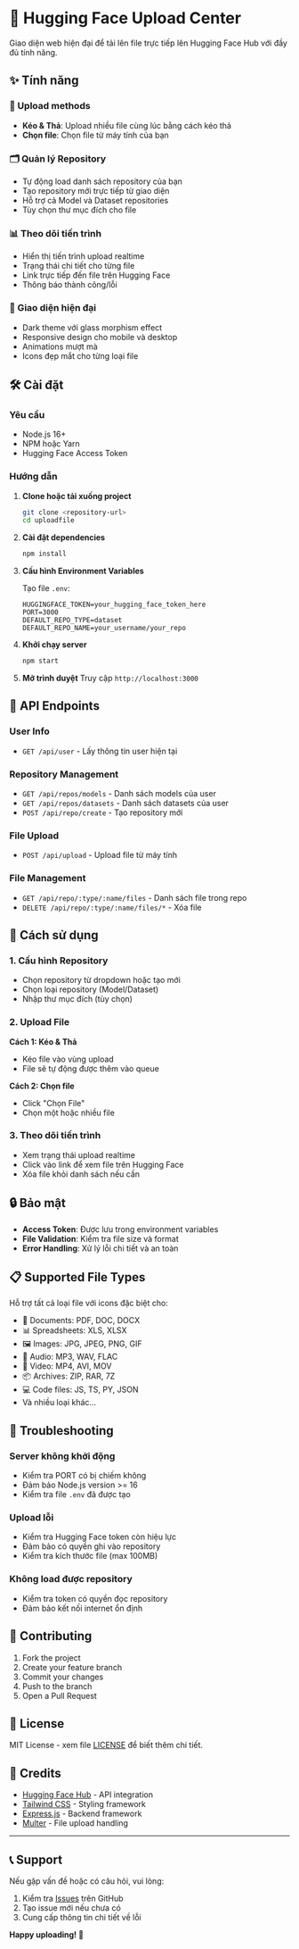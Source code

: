 # 🚀 Hugging Face Upload Center

Giao diện web hiện đại để tải lên file trực tiếp lên Hugging Face Hub với đầy đủ tính năng.

## ✨ Tính năng

### 🎯 Upload methods
- **Kéo & Thả**: Upload nhiều file cùng lúc bằng cách kéo thả
- **Chọn file**: Chọn file từ máy tính của bạn

### 🗂️ Quản lý Repository
- Tự động load danh sách repository của bạn
- Tạo repository mới trực tiếp từ giao diện
- Hỗ trợ cả Model và Dataset repositories
- Tùy chọn thư mục đích cho file

### 📊 Theo dõi tiến trình
- Hiển thị tiến trình upload realtime
- Trạng thái chi tiết cho từng file
- Link trực tiếp đến file trên Hugging Face
- Thông báo thành công/lỗi

### 🎨 Giao diện hiện đại
- Dark theme với glass morphism effect
- Responsive design cho mobile và desktop
- Animations mượt mà
- Icons đẹp mắt cho từng loại file

## 🛠️ Cài đặt

### Yêu cầu
- Node.js 16+ 
- NPM hoặc Yarn
- Hugging Face Access Token

### Hướng dẫn

1. **Clone hoặc tải xuống project**
   ```bash
   git clone <repository-url>
   cd uploadfile
   ```

2. **Cài đặt dependencies**
   ```bash
   npm install
   ```

3. **Cấu hình Environment Variables**
   
   Tạo file `.env`:
   ```env
   HUGGINGFACE_TOKEN=your_hugging_face_token_here
   PORT=3000
   DEFAULT_REPO_TYPE=dataset
   DEFAULT_REPO_NAME=your_username/your_repo
   ```

4. **Khởi chạy server**
   ```bash
   npm start
   ```

5. **Mở trình duyệt**
   Truy cập `http://localhost:3000`

## 🔧 API Endpoints

### User Info
- `GET /api/user` - Lấy thông tin user hiện tại

### Repository Management
- `GET /api/repos/models` - Danh sách models của user
- `GET /api/repos/datasets` - Danh sách datasets của user
- `POST /api/repo/create` - Tạo repository mới

### File Upload
- `POST /api/upload` - Upload file từ máy tính

### File Management
- `GET /api/repo/:type/:name/files` - Danh sách file trong repo
- `DELETE /api/repo/:type/:name/files/*` - Xóa file

## 📝 Cách sử dụng

### 1. Cấu hình Repository
- Chọn repository từ dropdown hoặc tạo mới
- Chọn loại repository (Model/Dataset)
- Nhập thư mục đích (tùy chọn)

### 2. Upload File
**Cách 1: Kéo & Thả**
- Kéo file vào vùng upload
- File sẽ tự động được thêm vào queue

**Cách 2: Chọn file**
- Click "Chọn File"
- Chọn một hoặc nhiều file

### 3. Theo dõi tiến trình
- Xem trạng thái upload realtime
- Click vào link để xem file trên Hugging Face
- Xóa file khỏi danh sách nếu cần

## 🔒 Bảo mật

- **Access Token**: Được lưu trong environment variables
- **File Validation**: Kiểm tra file size và format
- **Error Handling**: Xử lý lỗi chi tiết và an toàn

## 📋 Supported File Types

Hỗ trợ tất cả loại file với icons đặc biệt cho:
- 📄 Documents: PDF, DOC, DOCX
- 📊 Spreadsheets: XLS, XLSX
- 🖼️ Images: JPG, JPEG, PNG, GIF
- 🎵 Audio: MP3, WAV, FLAC
- 🎥 Video: MP4, AVI, MOV
- 📦 Archives: ZIP, RAR, 7Z
- 💻 Code files: JS, TS, PY, JSON
- Và nhiều loại khác...

## 🐛 Troubleshooting

### Server không khởi động
- Kiểm tra PORT có bị chiếm không
- Đảm bảo Node.js version >= 16
- Kiểm tra file `.env` đã được tạo

### Upload lỗi
- Kiểm tra Hugging Face token còn hiệu lực
- Đảm bảo có quyền ghi vào repository
- Kiểm tra kích thước file (max 100MB)

### Không load được repository
- Kiểm tra token có quyền đọc repository
- Đảm bảo kết nối internet ổn định

## 🤝 Contributing

1. Fork the project
2. Create your feature branch
3. Commit your changes
4. Push to the branch
5. Open a Pull Request

## 📄 License

MIT License - xem file [LICENSE](LICENSE) để biết thêm chi tiết.

## 🙏 Credits

- [Hugging Face Hub](https://huggingface.co/docs/huggingface_hub) - API integration
- [Tailwind CSS](https://tailwindcss.com/) - Styling framework
- [Express.js](https://expressjs.com/) - Backend framework
- [Multer](https://github.com/expressjs/multer) - File upload handling

---

## 📞 Support

Nếu gặp vấn đề hoặc có câu hỏi, vui lòng:
1. Kiểm tra [Issues](../../issues) trên GitHub
2. Tạo issue mới nếu chưa có
3. Cung cấp thông tin chi tiết về lỗi

**Happy uploading! 🎉**
